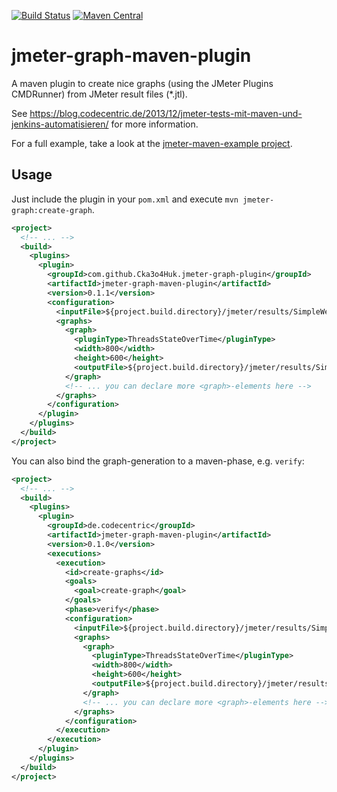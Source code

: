 [![Build Status](https://api.travis-ci.org/Cka3o4Huk/jmeter-graph-maven-plugin.svg?branch=master)](https://travis-ci.org/Cka3o4Huk/jmeter-graph-maven-plugin)
[![Maven Central](https://maven-badges.herokuapp.com/maven-central/com.github.Cka3o4Huk.jmeter-graph-plugin/jmeter-graph-maven-plugin/badge.svg)](https://maven-badges.herokuapp.com/maven-central/com.github.Cka3o4Huk.jmeter-graph-plugin/jmeter-graph-maven-plugin)

jmeter-graph-maven-plugin
=========================

A maven plugin to create nice graphs (using the JMeter Plugins CMDRunner) from JMeter result files (*.jtl).

See https://blog.codecentric.de/2013/12/jmeter-tests-mit-maven-und-jenkins-automatisieren/ for more information.

For a full example, take a look at the [jmeter-maven-example project](https://github.com/mlex/jmeter-maven-example/).

Usage
-----

Just include the plugin in your `pom.xml` and execute `mvn jmeter-graph:create-graph`.

```xml
<project>
  <!-- ... -->
  <build>
    <plugins>
      <plugin>
        <groupId>com.github.Cka3o4Huk.jmeter-graph-plugin</groupId>
        <artifactId>jmeter-graph-maven-plugin</artifactId>
        <version>0.1.1</version>
        <configuration>
          <inputFile>${project.build.directory}/jmeter/results/SimpleWebservicePerformanceTest.jtl</inputFile>
          <graphs>
            <graph>
              <pluginType>ThreadsStateOverTime</pluginType>
              <width>800</width>
              <height>600</height>
              <outputFile>${project.build.directory}/jmeter/results/SimpleWebservicePerformanceTest-ThreadsStateOverTime.png</outputFile>
            </graph>
            <!-- ... you can declare more <graph>-elements here -->
          </graphs>
        </configuration>
      </plugin>
    </plugins>
  </build>
</project>
```

You can also bind the graph-generation to a maven-phase, e.g. `verify`:

```xml
<project>
  <!-- ... -->
  <build>
    <plugins>
      <plugin>
        <groupId>de.codecentric</groupId>
        <artifactId>jmeter-graph-maven-plugin</artifactId>
        <version>0.1.0</version>
        <executions>
          <execution>
            <id>create-graphs</id>
            <goals>
              <goal>create-graph</goal>
            </goals>
            <phase>verify</phase>
            <configuration>
              <inputFile>${project.build.directory}/jmeter/results/SimpleWebservicePerformanceTest.jtl</inputFile>
              <graphs>
                <graph>
                  <pluginType>ThreadsStateOverTime</pluginType>
                  <width>800</width>
                  <height>600</height>
                  <outputFile>${project.build.directory}/jmeter/results/SimpleWebservicePerformanceTest-ThreadsStateOverTime.png</outputFile>
                </graph>
                <!-- ... you can declare more <graph>-elements here -->
              </graphs>
            </configuration>
          </execution>
        </execution>
      </plugin>
    </plugins>
  </build>
</project>
```
